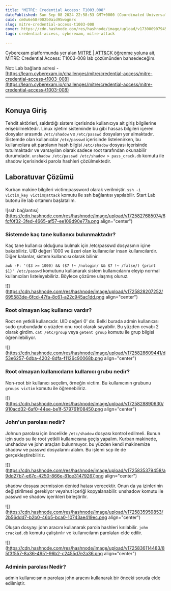 ```yaml
---
title: "MITRE: Credential Access: T1003.008"
datePublished: Sun Sep 08 2024 22:58:53 GMT+0000 (Coordinated Universal Time)
cuid: cm0u6e58r002b0aid95wogmrx
slug: mitre-credential-access-t1003-008
cover: https://cdn.hashnode.com/res/hashnode/image/upload/v1730009079454/7e433cec-2aaa-457c-a786-7c71c90f4477.png
tags: credential-access, cyberexam, mitre-attack

---
```


Cyberexam platformunda yer alan [MITRE | ATT&CK öğrenme yolu](https://learn.cyberexam.io/learning-modules/mitre-att-ck)na ait, MITRE: Credential Access: T1003-008 lab çözümünden bahsedeceğim.

Not: Lab bağlantı adresi - [https://learn.cyberexam.io/challenges/mitre/credential-access/mitre-credential-access-t1003-008](https://learn.cyberexam.io/challenges/mitre/credential-access/mitre-credential-access-t1003-008)

---

## Konuya Giriş

Tehdit aktörleri, saldırdığı sistem içerisinde kullanıcıya ait giriş bilgilerine erişebilmektedir. Linux işletim sisteminde bu gibi hassas bilgileri içeren dosyalar arasında `/etc/shadow` ve `/etc/passwd` dosyaları yer almaktadır. Sistemde olan kullanıcılar `/etc/passwd` içerisinde listelenirken, bu kullanıcılara ait parolanın hash bilgisi `/etc/shadow` dosyası içerisinde tutulmaktadır ve varsayılan olarak sadece root tarafından okunabilir durumdadır. `unshadow /etc/passwd /etc/shadow > pass_crack.db` komutu ile shadow içerisindeki parola hashleri çözülmektedir.

## Laboratuvar Çözümü

Kurban makine bilgileri victim:password olarak verilmiştir. `ssh -i victim_key victim@attack` komutu ile ssh bağlantısı yapılabilir. Start Lab butonu ile lab ortamını başlatalım.

![ssh bağlantısı](https://cdn.hashnode.com/res/hashnode/image/upload/v1725827685074/6fcf0f32-3fed-4665-af57-ee109d90e77a.png align="center")

### Sistemde kaç tane kullanıcı bulunmaktadır?

Kaç tane kullanıcı olduğunu bulmak için /etc/passwd dosyasının içine bakabiliriz. UID değeri 1000 ve üzeri olan kullanıcılar insan kullanıcılardır. Diğer kalanlar, sistem kullancısı olarak bilinir.

`awk -F: '($3 >= 1000) && ($7 !~ /nologin/ && $7 !~ /false/) {print $1}' /etc/passwd` komutunu kullanarak sistem kullanıcılarını eleyip normal kullanıcıları listeleyebiliriz. Böylece çözüme ulaşmış oluruz.

![](https://cdn.hashnode.com/res/hashnode/image/upload/v1725828207252/695583de-6fcd-47fa-8c61-a22c945ac1dd.png align="center")

### Root olmayan kaç kullanıcı vardır?

Root en yetkili kullancıdır. UID değeri 0' dır. Belki burada admin kullanıcısı sudo grubundadır o yüzden onu root olarak sayabilir. Bu yüzden cevabı 2 olarak girdim. `cat /etc/group` veya `getent group` komutu ile grup bilgisi öğrenilebiliyor.

![](https://cdn.hashnode.com/res/hashnode/image/upload/v1725828609441/d53e6257-6dba-4202-8dfa-f1126c90068b.png align="center")

### Root olmayan kullanıcıların kullanıcı grubu nedir?

Non-root bir kullanıcı seçelim, örneğin victim. Bu kullanıcının grubunu `groups victim` komutu ile öğrenebiliriz.

![](https://cdn.hashnode.com/res/hashnode/image/upload/v1725828890630/910acd32-6af0-44ee-be1f-579761f08450.png align="center")

### John'un parolası nedir?

Johnun parolası için öncelikle `/etc/shadow` dosyası kontrol edilmeli. Bunun için sudo su ile root yetkili kullanıcısına geçiş yapalım. Kurban makinede, unshadow ve john araçları bulunmuyor. bu yüzden kendi makinemize shadow ve passwd dosyalarını alalım. Bu işlemi scp ile de gerçekleştirebiliriz.

![](https://cdn.hashnode.com/res/hashnode/image/upload/v1725835379458/a9dd27b7-e67c-4250-866e-81ce31479267.png align="center")

shadow dosyası permission denied hatası verecektir. Onun da ya izinlerinin değiştirilmesi gerekiyor veyahut içeriği kopyalanabilir. unshadow komutu ile passwd ve shadow içerikleri birleştirilir.

![](https://cdn.hashnode.com/res/hashnode/image/upload/v1725835959853/2b56ddd7-b2b0-46b5-bca0-10743ae419ec.png align="center")

Oluşan dosyayı john aracını kullanarak parola hashleri kırılabilir. `john cracked.db` komutu çalıştırılır ve kullanıcıların parolaları elde edilir.

![](https://cdn.hashnode.com/res/hashnode/image/upload/v1725836114483/85f3f557-8a36-4951-96b2-c2455d7e2a36.png align="center")

### Adminin parolası Nedir?

admin kullanıcısının parolası john aracını kullanarak bir önceki soruda elde edilmiştir.